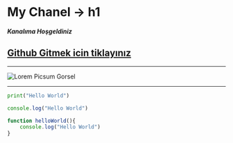 # My Chanel -> h1


***Kanalıma Hoşgeldiniz***

[Github Gitmek icin tiklayınız](https://github.com/aliengineeRR/Kodluyoruzilkrepo.git)
-------------------------
---------

![Lorem Picsum Gorsel](https://picsum.photos/200/300)
***
```python
print("Hello World")
```
````javascript
console.log("Hello World")

function helloWorld(){
    console.log("Hello World")
}
````

